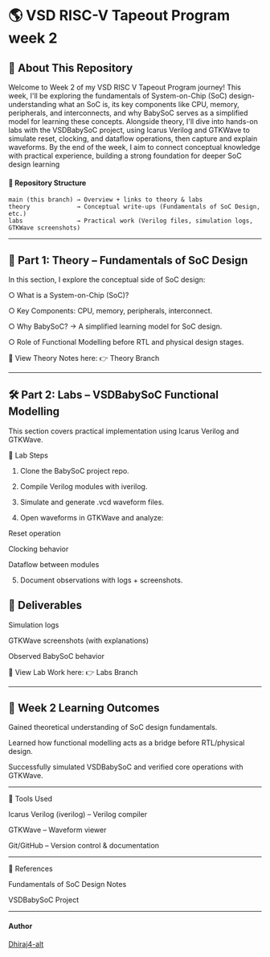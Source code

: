 # 🌎 VSD RISC-V Tapeout Program week 2

## 📌 About This Repository

Welcome to Week 2 of my VSD RISC V Tapeout Program journey! This week, I'll be exploring the fundamentals of System-on-Chip (SoC) design-understanding what an SoC is, its key components like CPU, memory, peripherals, and interconnects, and why BabySoC serves as a simplified model for learning these concepts. Alongside theory, I'll dive into hands-on labs with the VSDBabySoC project, using Icarus Verilog and GTKWave to simulate reset, clocking, and dataflow operations, then capture and explain waveforms. By the end of the week, I aim to connect conceptual knowledge with practical experience, building a strong foundation for deeper SoC design learning

#### 📅 Repository Structure

```
main (this branch) → Overview + links to theory & labs
theory             → Conceptual write-ups (Fundamentals of SoC Design, etc.)
labs               → Practical work (Verilog files, simulation logs, GTKWave screenshots)
```




---

## 🧠 Part 1: Theory – Fundamentals of SoC Design

In this section, I explore the conceptual side of SoC design:

○ What is a System-on-Chip (SoC)?

○ Key Components: CPU, memory, peripherals, interconnect.

○ Why BabySoC? → A simplified learning model for SoC design.

○ Role of Functional Modelling before RTL and physical design stages.


📂 View Theory Notes here:
👉 Theory Branch


---

## 🛠️ Part 2: Labs – VSDBabySoC Functional Modelling

This section covers practical implementation using Icarus Verilog and GTKWave.

🔬 Lab Steps

1. Clone the BabySoC project repo.


2. Compile Verilog modules with iverilog.


3. Simulate and generate .vcd waveform files.


4. Open waveforms in GTKWave and analyze:

Reset operation

Clocking behavior

Dataflow between modules



5. Document observations with logs + screenshots.



## 📑 Deliverables

Simulation logs

GTKWave screenshots (with explanations)

Observed BabySoC behavior


📂 View Lab Work here:
👉 Labs Branch


---

## 🎯 Week 2 Learning Outcomes

Gained theoretical understanding of SoC design fundamentals.

Learned how functional modelling acts as a bridge before RTL/physical design.

Successfully simulated VSDBabySoC and verified core operations with GTKWave.



---

🚀 Tools Used

Icarus Verilog (iverilog) – Verilog compiler

GTKWave – Waveform viewer

Git/GitHub – Version control & documentation



---

📖 References

Fundamentals of SoC Design Notes

VSDBabySoC Project

---

#### Author 

[Dhiraj4-alt](https://github.com/Dhiraj4-alt)